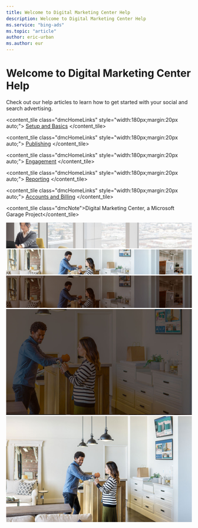 ```yaml
---
title: Welcome to Digital Marketing Center Help
description: Welcome to Digital Marketing Center Help
ms.service: "bing-ads"
ms.topic: "article"
author: eric-urban
ms.author: eur
---
```


# Welcome to Digital Marketing Center Help

Check out our help articles to learn how to get started with your social and search advertising.

<content_tile class="dmcHomeLinks" style="width:180px;margin:20px auto;">        [Setup and Basics](./hlp_DMC_NAV_SetupAndBasics_GettingStarted.md)      </content_tile>
> 
<content_tile class="dmcHomeLinks" style="width:180px;margin:20px auto;">        [Publishing](./hlp_DMC_NAV_Publishing_CreatingAndPublishingPosts.md)      </content_tile>
> 
<content_tile class="dmcHomeLinks" style="width:180px;margin:20px auto;">        [Engagement](./hlp_DMC_NAV_Engagement_InboxManagement.md)      </content_tile>
> 
<content_tile class="dmcHomeLinks" style="width:180px;margin:20px auto;">        [Reporting](./hlp_DMC_NAV_Reporting_SearchAdvertising.md)      </content_tile>
> 
<content_tile class="dmcHomeLinks" style="width:180px;margin:20px auto;">        [Accounts and Billing](./hlp_DMC_NAV_AccountsAndBilling_Settings.md)      </content_tile>

<content_tile class="dmcNote">Digital Marketing Center, a Microsoft Garage Project</content_tile>

![Set Up and Basics](../images/DMC_HomeHeroPhoto.jpg)  ![Set Up and Basics](../images/DMC_SupportHeroPhoto.jpg)  ![Set Up and Basics](../images/DMC_SupportHeroPhoto2.jpg)  ![Set Up and Basics](../images/DMC_SupportHeroPhoto3.jpg)  ![Set Up and Basics](../images/DMC_SupportHeroPhoto4.jpg)


